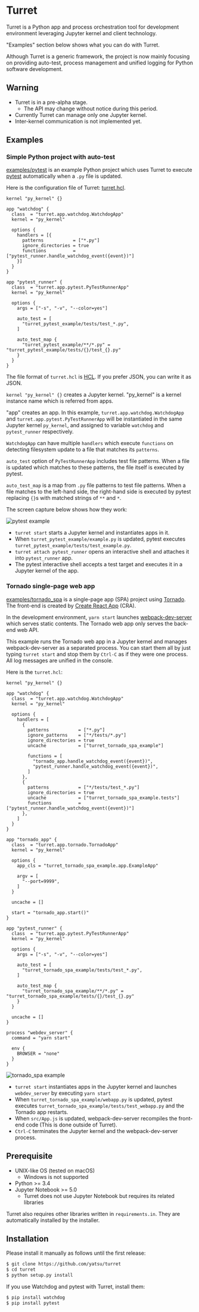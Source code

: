 # Turret

Turret is a Python app and process orchestration tool for development
environment leveraging Jupyter kernel and client technology.

"Examples" section below shows what you can do with Turret.

Although Turret is a generic framework, the project is now mainly focusing
on providing auto-test, process management and unified logging for Python
software development.

## Warning

- Turret is in a pre-alpha stage.
    - The API may change without notice during this period.
- Currently Turret can manage only one Jupyter kernel.
- Inter-kernel communication is not implemented yet.

## Examples

### Simple Python project with auto-test

[examples/pytest](https://github.com/yatsu/turret/tree/master/examples/pytest)
is an example Python project which uses Turret to execute
[pytest](https://docs.pytest.org/) automatically when a `.py` file is updated.

Here is the configuration file of Turret:
[turret.hcl](https://github.com/yatsu/turret/blob/master/examples/pytest/turret.hcl).

```hcl
kernel "py_kernel" {}

app "watchdog" {
  class  = "turret.app.watchdog.WatchdogApp"
  kernel = "py_kernel"

  options {
    handlers = [{
      patterns           = ["*.py"]
      ignore_directories = true
      functions          = ["pytest_runner.handle_watchdog_event({event})"]
    }]
  }
}

app "pytest_runner" {
  class  = "turret.app.pytest.PyTestRunnerApp"
  kernel = "py_kernel"

  options {
    args = ["-s", "-v", "--color=yes"]

    auto_test = [
      "turret_pytest_example/tests/test_*.py",
    ]

    auto_test_map {
      "turret_pytest_example/**/*.py" = "turret_pytest_example/tests/{}/test_{}.py"
    }
  }
}
```

The file format of `turret.hcl` is
[HCL](https://github.com/hashicorp/hc://github.com/hashicorp/hcl). If you
prefer JSON, you can write it as JSON.

`kernel "py_kernel" {}` creates a Jupyter kernel. "py_kernel" is a kernel
instance name which is referred from apps.

"app" creates an app. In this example, `turret.app.watchdog.WatchdogApp` and
`turret.app.pytest.PyTestRunnerApp` will be instantiated in the same Jupyter
kernel `py_kernel`, and assigned to variable `watchdog` and `pytest_runner`
respectively.

`WatchdogApp` can have multiple `handlers` which execute `functions` on
detecting filesystem update to a file that matches its `patterns`.

`auto_test` option of `PyTestRunnerApp` includes test file patterns. When
a file is updated which matches to these patterns, the file itself is executed
by pytest.

`auto_test_map` is a map from `.py` file patterns to test file patterns. When
a file matches to the left-hand side, the right-hand side is executed by pytest
replacing `{}`s with matched strings of `**` and `*`.

The screen capture below shows how they work:

![pytest example](https://github.com/yatsu/turret/blob/master/assets/pytest_example.gif)

- `turret start` starts a Jupyter kernel and instantiates apps in it.
- When `turret_pytest_example/example.py` is updated, pytest executes
  `turret_pytest_example/tests/test_example.py`.
- `turret attach pytest_runner` opens an interactive shell and attaches it into
  `pytest_runner` app.
- The pytest interactive shell accepts a test target and executes it in
  a Jupyter kernel of the app.

### Tornado single-page web app

[examples/tornado_spa](https://github.com/yatsu/turret/tree/master/examples/tornado_spa)
is a single-page app (SPA) project using [Tornado](http://www.tornadoweb.org/).
The front-end is created by [Create React
App](https://github.com/facebook/create-react-app) (CRA).

In the development environment, `yarn start` launches
[webpack-dev-server](https://github.com/webpack/webpack-dev-server) which
serves static contents. The Tornado web app only serves the back-end web API.

This example runs the Tornado web app in a Jupyter kernel and manages
webpack-dev-server as a separated process. You can start them all by just
typing `turret start` and stop them by `Ctrl-C` as if they were one process.
All log messages are unified in the console.

Here is the `turret.hcl`:

```hcl
kernel "py_kernel" {}

app "watchdog" {
  class  = "turret.app.watchdog.WatchdogApp"
  kernel = "py_kernel"

  options {
    handlers = [
      {
        patterns           = ["*.py"]
        ignore_patterns    = ["*/tests/*.py"]
        ignore_directories = true
        uncache            = ["turret_tornado_spa_example"]

        functions = [
          "tornado_app.handle_watchdog_event({event})",
          "pytest_runner.handle_watchdog_event({event})",
        ]
      },
      {
        patterns           = ["*/tests/test_*.py"]
        ignore_directories = true
        uncache            = ["turret_tornado_spa_example.tests"]
        functions          = ["pytest_runner.handle_watchdog_event({event})"]
      },
    ]
  }
}

app "tornado_app" {
  class  = "turret.app.tornado.TornadoApp"
  kernel = "py_kernel"

  options {
    app_cls = "turret_tornado_spa_example.app.ExampleApp"

    argv = [
      "--port=9999",
    ]
  }

  uncache = []

  start = "tornado_app.start()"
}

app "pytest_runner" {
  class  = "turret.app.pytest.PyTestRunnerApp"
  kernel = "py_kernel"

  options {
    args = ["-s", "-v", "--color=yes"]

    auto_test = [
      "turret_tornado_spa_example/tests/test_*.py",
    ]

    auto_test_map {
      "turret_tornado_spa_example/**/*.py" = "turret_tornado_spa_example/tests/{}/test_{}.py"
    }
  }

  uncache = []
}

process "webdev_server" {
  command = "yarn start"

  env {
    BROWSER = "none"
  }
}
```

![tornado_spa example](https://github.com/yatsu/turret/blob/master/assets/tornado_spa_example.gif)

- `turret start` instantiates apps in the Jupyter kernel and launches
  `webdev_server` by executing `yarn start`
- When `turret_tornado_spa_example/webapp.py` is updated, pytest executes
  `turret_tornado_spa_example/tests/test_webapp.py` and the Tornado app
  restarts.
- When `src/App.js` is updated, webpack-dev-server recompiles the front-end
  code (This is done outside of Turret).
- `Ctrl-C` terminates the Jupyter kernel and the webpack-dev-server process.

## Prerequisite

- UNIX-like OS (tested on macOS)
    - Windows is not supported
- Python >= 3.4
- Jupyter Notebook >= 5.0
    - Turret does not use Jupyter Notebook but requires its related
      libraries

Turret also requires other libraries written in `requirements.in`. They
are automatically installed by the installer.

## Installation

Please install it manually as follows until the first release:

```sh
$ git clone https://github.com/yatsu/turret
$ cd turret
$ python setup.py install
```

If you use Watchdog and pytest with Turret, install them:

```sh
$ pip install watchdog
$ pip install pytest
```
